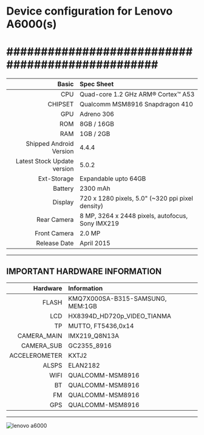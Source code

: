 # Device configuration for Lenovo A6000(s)

#################################################
==================================================
Basic   | Spec Sheet
-------:|:-------------------------
CPU     | Quad-core 1.2 GHz ARM® Cortex™ A53
CHIPSET | Qualcomm MSM8916 Snapdragon 410
GPU     | Adreno 306
ROM     | 8GB / 16GB 
RAM     | 1GB / 2GB
Shipped Android Version | 4.4.4
Latest Stock Update version | 5.0.2
Ext-Storage | Expandable upto 64GB
Battery | 2300 mAh
Display | 720 x 1280 pixels, 5.0"  (~320 ppi pixel density)
Rear Camera  | 8 MP, 3264 x 2448 pixels, autofocus, Sony IMX219
Front Camera | 2.0 MP
Release Date | April 2015
---------------------------------------------------------------------
IMPORTANT HARDWARE INFORMATION
---------------------------------------------------------------------
|Hardware | Information |
--------:|:-------------------------
FLASH    | KMQ7X000SA-B315-SAMSUNG, MEM:1GB
LCD      | HX8394D_HD720p_VIDEO_TIANMA
TP       | MUTTO, FT5436,0x14
CAMERA_MAIN | IMX219_Q8N13A
CAMERA_SUB | GC2355_8916
ACCELEROMETER | KXTJ2
ALSPS    | ELAN2182
WIFI     | QUALCOMM-MSM8916
BT       | QUALCOMM-MSM8916
FM       | QUALCOMM-MSM8916
GPS      | QUALCOMM-MSM8916
---------------------------------------------------------------------


![lenovo a6000](http://img6a.flixcart.com/image/mobile/r/z/z/lenovo-a6000-plus-a6000-plus-400x400-imae6jegmgumrzzs.jpeg)

